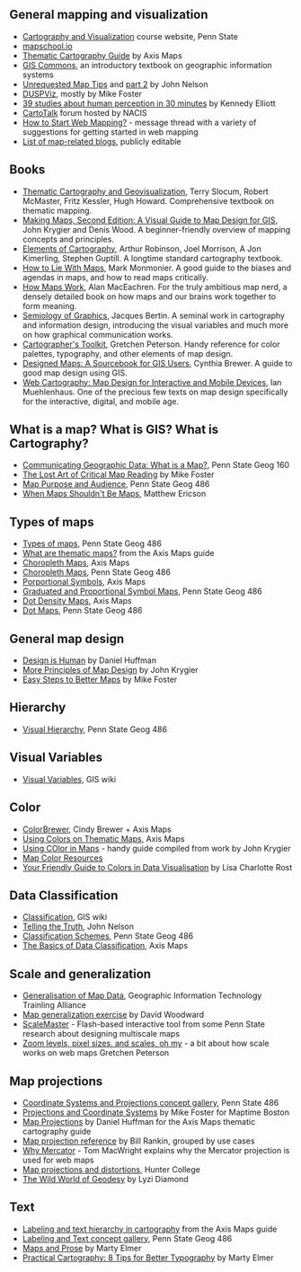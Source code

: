 ## General mapping and visualization

- [Cartography and Visualization](https://www.e-education.psu.edu/geog486/) course website, Penn State
- [mapschool.io](http://mapschool.io/)
- [Thematic Cartography Guide](http://axismaps.com/guide) by Axis Maps
- [GIS Commons](http://giscommons.org/introduction-concepts/), an introductory textbook on geographic information systems
- [Unrequested Map Tips](http://uxblog.idvsolutions.com/2013/10/20-unrequested-map-tips-part-1.html) and [part 2](http://uxblog.idvsolutions.com/2013/11/20-unrequested-map-tips-part-2.html) by John Nelson
- [DUSPViz](http://duspviz.mit.edu/), mostly by Mike Foster
- [39 studies about human perception in 30 minutes](https://medium.com/@kennelliott/39-studies-about-human-perception-in-30-minutes-4728f9e31a73#.aqnpiksuu) by Kennedy Elliott
- [CartoTalk](http://www.cartotalk.com/) forum hosted by NACIS
- [How to Start Web Mapping?](http://gis.stackexchange.com/questions/8113/how-to-start-web-mapping) - message thread with a variety of suggestions for getting started in web mapping
- [List of map-related blogs](https://docs.google.com/document/d/1pjrX7F3w9X1987aAtSvR88aa_UM9YnMfxmr5qDUi6Pc/edit?usp=sharing), publicly editable

## Books

- [Thematic Cartography and Geovisualization](http://www.amazon.com/Thematic-Cartography-Geovisualization-3rd-Edition/dp/0132298341), Terry Slocum, Robert McMaster, Fritz Kessler, Hugh Howard. Comprehensive textbook on thematic mapping.
- [Making Maps, Second Edition: A Visual Guide to Map Design for GIS](http://www.amazon.com/Making-Maps-Second-Edition-Visual/dp/1609181662), John Krygier and Denis Wood. A beginner-friendly overview of mapping concepts and principles.
- [Elements of Cartography](http://www.amazon.com/Elements-Cartography-Arthur-H-Robinson/dp/0471555797), Arthur Robinson, Joel Morrison, A Jon Kimerling, Stephen Guptill. A longtime standard cartography textbook.
- [How to Lie With Maps](http://www.amazon.com/How-Lie-Maps-2nd-Edition/dp/0226534219), Mark Monmonier. A good guide to the biases and agendas in maps, and how to read maps critically.
- [How Maps Work](http://www.amazon.com/How-Maps-Work-Representation-Visualization/dp/157230040X), Alan MacEachren. For the truly ambitious map nerd, a densely detailed book on how maps and our brains work together to form meaning.
- [Semiology of Graphics](http://www.amazon.com/Semiology-Graphics-Diagrams-Networks-Maps/dp/1589482611), Jacques Bertin. A seminal work in cartography and information design, introducing the visual variables and much more on how graphical communication works.
- [Cartographer's Toolkit](http://gretchenpeterson.com/cartographers-toolkit.php), Gretchen Peterson. Handy reference for color palettes, typography, and other elements of map design.
- [Designed Maps: A Sourcebook for GIS Users](http://www.amazon.com/Designed-Maps-Sourcebook-GIS-Users/dp/1589481607), Cynthia Brewer. A guide to good map design using GIS.
- [Web Cartography: Map Design for Interactive and Mobile Devices](http://www.amazon.com/Web-Cartography-Design-Interactive-Devices/dp/1439876223), Ian Muehlenhaus. One of the precious few texts on map design specifically for the interactive, digital, and mobile age.

## What is a map? What is GIS? What is Cartography?

- [Communicating Geographic Data: What is a Map?](https://www.e-education.psu.edu/geog160/node/1907), Penn State Geog 160
- [The Lost Art of Critical Map Reading](http://www.graphicarto.com/the-lost-art-of-critical-map-reading/) by Mike Foster
- [Map Purpose and Audience](https://www.e-education.psu.edu/geog486/l1_p5.html), Penn State Geog 486
- [When Maps Shouldn't Be Maps](http://www.ericson.net/content/2011/10/when-maps-shouldnt-be-maps/), Matthew Ericson

## Types of maps

- [Types of maps](https://www.e-education.psu.edu/geog486/node/1848), Penn State Geog 486
- [What are thematic maps?](http://www.axismaps.com/guide/thematic/) from the Axis Maps guide
- [Choropleth Maps](http://www.axismaps.com/guide/choropleth/), Axis Maps
- [Choropleth Maps](https://www.e-education.psu.edu/geog486/node/1864), Penn State Geog 486
- [Porportional Symbols](http://www.axismaps.com/guide/choropleth/), Axis Maps
- [Graduated and Proportional Symbol Maps](https://www.e-education.psu.edu/geog486/node/1869), Penn State Geog 486
- [Dot Density Maps](http://www.axismaps.com/guide/dot_density/), Axis Maps
- [Dot Maps](https://www.e-education.psu.edu/geog486/node/1870), Penn State Geog 486

## General map design
- [Design is Human](https://somethingaboutmaps.wordpress.com/2015/05/19/design-is-human/) by Daniel Huffman
- [More Principles of Map Design](https://makingmaps.net/2008/02/05/more-principles-of-map-design/) by John Krygier
- [Easy Steps to Better Maps](http://duspviz.mit.edu/tutorials/making-better-maps/) by Mike Foster

## Hierarchy

- [Visual Hierarchy](https://www.e-education.psu.edu/geog486/node/1858), Penn State Geog 486

## Visual Variables

- [Visual Variables](http://www.axismaps.com/guide/color_schemes/), GIS wiki

## Color

- [ColorBrewer](http://colorbrewer.org), Cindy Brewer + Axis Maps
- [Using Colors on Thematic Maps](http://www.axismaps.com/guide/color_schemes/), Axis Maps
- [Using COlor in Maps](http://visual.ly/using-color-maps) - handy guide compiled from work by John Krygier
- [Map Color Resources](https://makingmaps.net/2007/07/16/map-color-resources/)
- [Your Friendly Guide to Colors in Data Visualisation](http://lisacharlotterost.github.io/2016/04/22/Colors-for-DataVis/) by Lisa Charlotte Rost

## Data Classification

- [Classification](http://wiki.gis.com/wiki/index.php/Classification), GIS wiki
- [Telling the Truth](http://uxblog.idvsolutions.com/2011/10/telling-truth.html), John Nelson
- [Classification Schemes](https://www.e-education.psu.edu/geog486/node/1865), Penn State Geog 486
- [The Basics of Data Classification](http://www.axismaps.com/guide/classification/), Axis Maps

## Scale and generalization

- [Generalisation of Map Data](http://www.gitta.info/Generalisati/en/html/index.html), Geographic Information Technology Trainling Alliance
- [Map generalization exercise](images/map_generalization.jpg) by David Woodward
- [ScaleMaster](http://www.personal.psu.edu/mzs114/ScaleMaster/ScaleMasterv0.html) - Flash-based interactive tool from some Penn State research about designing multiscale maps
- [Zoom levels, pixel sizes, and scales, oh my](http://www.gretchenpeterson.com/blog/archives/3260) - a bit about how scale works on web maps Gretchen Peterson

## Map projections

- [Coordinate Systems and Projections concept gallery](https://www.e-education.psu.edu/geog486/l7_p9.html), Penn State 486
- [Projections and Coordinate Systems](http://mjfoster83.github.io/projections/index.html#/) by Mike Foster for Maptime Boston
- [Map Projections](http://www.axismaps.com/guide/projections/) by Daniel Huffman for the Axis Maps thematic cartography guide
- [Map projection reference](http://www.radicalcartography.net/?projectionref) by Bill Rankin, grouped by use cases
- [Why Mercator](https://gist.github.com/tmcw/a3828827c8490f7e13a9) - Tom MacWright explains why the Mercator projection is used for web maps
- [Map projections and distortions](http://www.geography.hunter.cuny.edu/~jochen/GTECH361/lectures/lecture04/concepts/Map%20coordinate%20systems/Map%20projections%20and%20distortion.htm), Hunter College  
- [The Wild World of Geodesy](http://lyzidiamond.com/geodesy/#0) by Lyzi Diamond

## Text

- [Labeling and text hierarchy in cartography](http://www.axismaps.com/guide/labeling/) from the Axis Maps guide
- [Labeling and Text concept gallery](https://www.e-education.psu.edu/geog486/l3_p7.html), Penn State Geog 486
- [Maps and Prose](http://maphugger.com/post/75374571098/practical-cartography-maps-and-prose) by Marty Elmer
- [Practical Cartography: 8 Tips for Better Typography](http://maphugger.com/post/28344751603/practical-cartography-8-tips-for-better) by Marty Elmer
